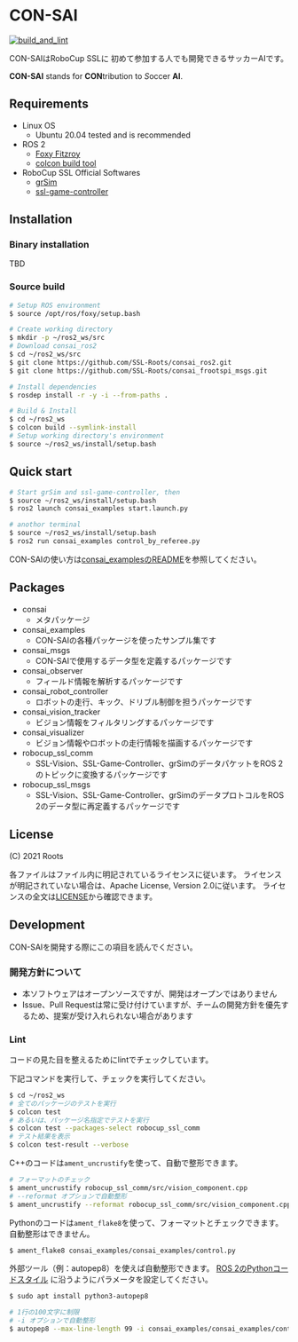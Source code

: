 # CON-SAI 

[![build_and_lint](https://github.com/SSL-Roots/consai_ros2/actions/workflows/build_lint.yaml/badge.svg?branch=main)](https://github.com/SSL-Roots/consai_ros2/actions/workflows/build_lint.yaml)

CON-SAIはRoboCup SSLに 初めて参加する人でも開発できるサッカーAIです。

**CON-SAI** stands for **CON**tribution to *S*occer **AI**.

## Requirements

- Linux OS
    - Ubuntu 20.04 tested and is recommended
- ROS 2
    - [Foxy Fitzroy](https://docs.ros.org/en/foxy/Installation.html)
    - [colcon build tool](https://docs.ros.org/en/foxy/Tutorials/Colcon-Tutorial.html)
- RoboCup SSL Official Softwares
    - [grSim](https://github.com/RoboCup-SSL/grSim)
    - [ssl-game-controller](https://github.com/RoboCup-SSL/ssl-game-controller)

## Installation

### Binary installation

TBD

### Source build

```sh
# Setup ROS environment
$ source /opt/ros/foxy/setup.bash

# Create working directory
$ mkdir -p ~/ros2_ws/src
# Download consai_ros2
$ cd ~/ros2_ws/src
$ git clone https://github.com/SSL-Roots/consai_ros2.git
$ git clone https://github.com/SSL-Roots/consai_frootspi_msgs.git

# Install dependencies
$ rosdep install -r -y -i --from-paths .

# Build & Install
$ cd ~/ros2_ws
$ colcon build --symlink-install
# Setup working directory's environment
$ source ~/ros2_ws/install/setup.bash
```

## Quick start

```sh
# Start grSim and ssl-game-controller, then
$ source ~/ros2_ws/install/setup.bash
$ ros2 launch consai_examples start.launch.py

# anothor terminal
$ source ~/ros2_ws/install/setup.bash
$ ros2 run consai_examples control_by_referee.py
```

CON-SAIの使い方は[consai_examplesのREADME](./consai_examples/README.md)を参照してください。

## Packages

- consai
    - メタパッケージ
- consai_examples
    - CON-SAIの各種パッケージを使ったサンプル集です
- consai_msgs
    - CON-SAIで使用するデータ型を定義するパッケージです
- consai_observer
    - フィールド情報を解析するパッケージです
- consai_robot_controller
    - ロボットの走行、キック、ドリブル制御を担うパッケージです
- consai_vision_tracker
    - ビジョン情報をフィルタリングするパッケージです
- consai_visualizer
    - ビジョン情報やロボットの走行情報を描画するパッケージです
- robocup_ssl_comm
    - SSL-Vision、SSL-Game-Controller、grSimのデータパケットをROS 2のトピックに変換するパッケージです
- robocup_ssl_msgs
    - SSL-Vision、SSL-Game-Controller、grSimのデータプロトコルをROS 2のデータ型に再定義するパッケージです

## License

(C) 2021 Roots

各ファイルはファイル内に明記されているライセンスに従います。
ライセンスが明記されていない場合は、Apache License, Version 2.0に従います。
ライセンスの全文は[LICENSE](./LICENSE)から確認できます。

## Development

CON-SAIを開発する際にこの項目を読んでください。

### 開発方針について

- 本ソフトウェアはオープンソースですが、開発はオープンではありません
- Issue、Pull Requestは常に受け付けていますが、チームの開発方針を優先するため、提案が受け入れられない場合があります

### Lint

コードの見た目を整えるためにlintでチェックしています。

下記コマンドを実行して、チェックを実行してください。

```sh
$ cd ~/ros2_ws
# 全てのパッケージのテストを実行
$ colcon test
# あるいは、パッケージ名指定でテストを実行
$ colcon test --packages-select robocup_ssl_comm 
# テスト結果を表示
$ colcon test-result --verbose
```

C++のコードは`ament_uncrustify`を使って、自動で整形できます。

```sh
# フォーマットのチェック
$ ament_uncrustify robocup_ssl_comm/src/vision_component.cpp
# --reformat オプションで自動整形
$ ament_uncrustify --reformat robocup_ssl_comm/src/vision_component.cpp
```

Pythonのコードは`ament_flake8`を使って、フォーマットとチェックできます。
自動整形はできません。

```sh
$ ament_flake8 consai_examples/consai_examples/control.py
```

外部ツール（例：autopep8）を使えば自動整形できます。
[ROS 2のPythonコードスタイル](https://docs.ros.org/en/foxy/Contributing/Code-Style-Language-Versions.html#python)
に沿うようにパラメータを設定してください。

```sh
$ sudo apt install python3-autopep8

# 1行の100文字に制限
# -i オプションで自動整形
$ autopep8 --max-line-length 99 -i consai_examples/consai_examples/control.py
```
